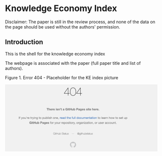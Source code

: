 # Knowledge Economy Index

Disclaimer: The paper is still in the review process, and none of the data on the page should be used without the authors' permission.

## Introduction

This is the shell for the knowledge economy index

The webpage is associated with the paper (full paper title and list of authors).

Figure 1. Error 404 - Placeholder for the KE index picture

![This is a placeholder for the KE index picture](images/figure1.png)
